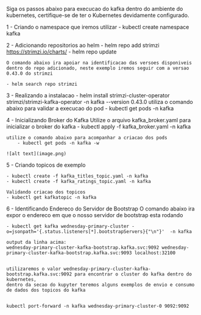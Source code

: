 Siga os passos abaixo para execucao do kafka dentro do ambiente do kubernetes, certifique-se de ter o Kubernetes devidamente configurado.


1 - Criando o namespace que iremos utilizar
    - kubectl create namespace kafka

2 - Adicionando repositorios ao helm
    - helm repo add strimzi https://strimzi.io/charts/
    - helm repo update

    O comando abaixo ira apoiar na identificacao das versoes disponiveis dentro do repo adicionado, neste exemplo iremos seguir com a versao 0.43.0 do strimzi

    - helm search repo strimzi

3 - Realizando a instalacao
    - helm install strimzi-cluster-operator strimzi/strimzi-kafka-operator -n kafka --version 0.43.0
    utiliza o comando abaixo para validar a execucao do pod
    - kubectl get pods -n kafka

4 - Inicializando Broker do Kafka
    Utilize o arquivo kafka_broker.yaml para inicializar o broker do kafka
    - kubectl apply -f kafka_broker.yaml -n kafka

    utilize o comando abaixo para acompanhar a criacao dos pods
        - kubectl get pods -n kafka -w

    ![alt text](image.png)

5 - Criando topicos de exemplo
    
    - kubectl create -f kafka_titles_topic.yaml -n kafka
    - kubectl create -f kafka_ratings_topic.yaml -n kafka

    Validando criacao dos topicos
    - kubectl get kafkatopic -n kafka

6 - Identificando Endereco do Servidor de Bootstrap
    O comando abaixo ira expor o endereco em que o nosso servidor de bootstrap esta rodando

    - kubectl get kafka wednesday-primary-cluster -o=jsonpath='{.status.listeners[*].bootstrapServers}{"\n"}'  -n kafka

    output da linha acima:
    wednesday-primary-cluster-kafka-bootstrap.kafka.svc:9092 wednesday-primary-cluster-kafka-bootstrap.kafka.svc:9093 localhost:32100


    utilizaremos o valor wednesday-primary-cluster-kafka-bootstrap.kafka.svc:9092 para encontrar o cluster do kafka dentro do kubernetes,
    dentro da secao do kupyter teremos alguns exemplos de envio e consumo de dados dos topicos do kafka


    kubectl port-forward -n kafka wednesday-primary-cluster-0 9092:9092

